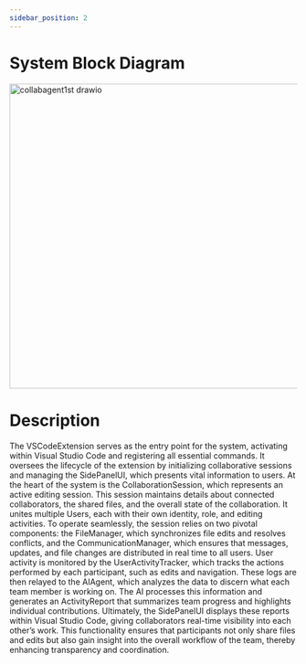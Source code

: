 ```yaml
---
sidebar_position: 2
---
```


# System Block Diagram
<img width="720" height="534" alt="collabagent1st drawio" src="https://github.com/user-attachments/assets/47ea572f-04b1-46dd-ae2f-15356ee4e7e3" />

# Description

The VSCodeExtension serves as the entry point for the system, activating within Visual Studio Code and registering all essential commands. It oversees the lifecycle of the extension by initializing collaborative sessions and managing the SidePanelUI, which presents vital information to users.
At the heart of the system is the CollaborationSession, which represents an active editing session. This session maintains details about connected collaborators, the shared files, and the overall state of the collaboration. It unites multiple Users, each with their own identity, role, and editing activities. To operate seamlessly, the session relies on two pivotal components: the FileManager, which synchronizes file edits and resolves conflicts, and the CommunicationManager, which ensures that messages, updates, and file changes are distributed in real time to all users.
User activity is monitored by the UserActivityTracker, which tracks the actions performed by each participant, such as edits and navigation. These logs are then relayed to the AIAgent, which analyzes the data to discern what each team member is working on. The AI processes this information and generates an ActivityReport that summarizes team progress and highlights individual contributions.
Ultimately, the SidePanelUI displays these reports within Visual Studio Code, giving collaborators real-time visibility into each other’s work. This functionality ensures that participants not only share files and edits but also gain insight into the overall workflow of the team, thereby enhancing transparency and coordination.
